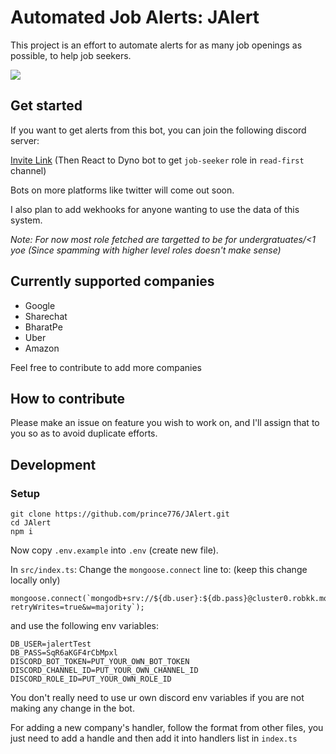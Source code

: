 # Automated Job Alerts: JAlert

This project is an effort to automate alerts for as many job openings as possible, to help job seekers.

![](https://media.discordapp.net/attachments/912603519054401539/983092035886129182/unknown.png)

## Get started

If you want to get alerts from this bot, you can join the following discord server:

[Invite Link](https://discord.gg/wDSm86keTU) (Then React to Dyno bot to get `job-seeker` role in `read-first` channel)

Bots on more platforms like twitter will come out soon.

I also plan to add wekhooks for anyone wanting to use the data of this system.

_Note: For now most role fetched are targetted to be for undergratuates/<1 yoe (Since spamming with higher level roles doesn't make sense)_

## Currently supported companies

- Google
- Sharechat
- BharatPe
- Uber
- Amazon

Feel free to contribute to add more companies

## How to contribute

Please make an issue on feature you wish to work on, and I'll assign that to you so as to avoid duplicate efforts.

## Development

### Setup

```
git clone https://github.com/prince776/JAlert.git
cd JAlert
npm i
```

Now copy `.env.example` into `.env` (create new file).

In `src/index.ts`: Change the `mongoose.connect` line to: (keep this change locally only)

```
mongoose.connect(`mongodb+srv://${db.user}:${db.pass}@cluster0.robkk.mongodb.net/test?retryWrites=true&w=majority`);
```

and use the following env variables:

```
DB_USER=jalertTest
DB_PASS=SqR6aKGF4rCbMpxl
DISCORD_BOT_TOKEN=PUT_YOUR_OWN_BOT_TOKEN
DISCORD_CHANNEL_ID=PUT_YOUR_OWN_CHANNEL_ID
DISCORD_ROLE_ID=PUT_YOUR_OWN_ROLE_ID
```

You don't really need to use ur own discord env variables if you are not making any change in the bot.

For adding a new company's handler, follow the format from other files, you just need to add a handle and then add it into handlers list in `index.ts`
